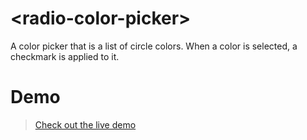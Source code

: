 # \<radio-color-picker\>

A color picker that is a list of circle colors. When a color is selected, a checkmark is applied to it.

# Demo
> [Check out the live demo](https://atishpatel.github.io/radio-color-picker/)